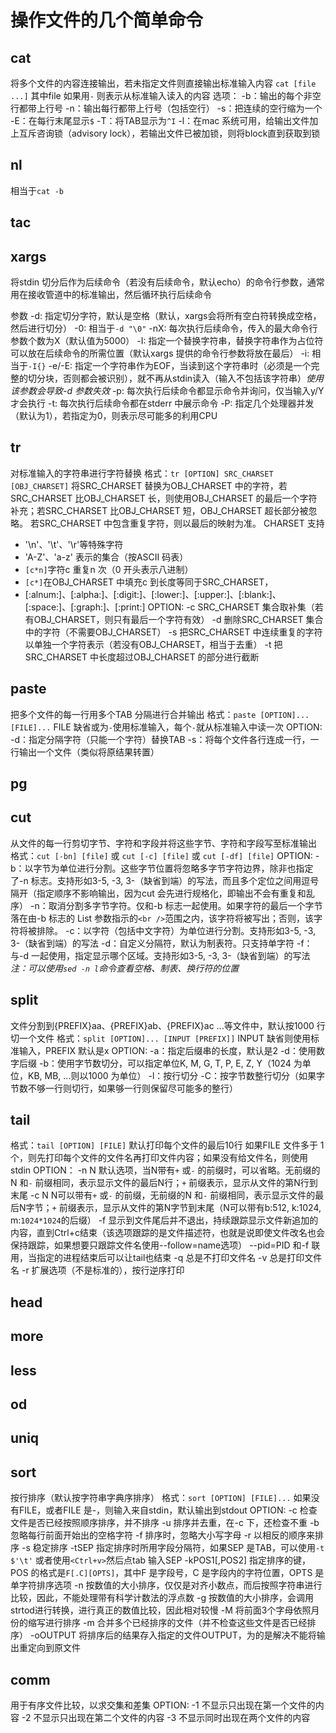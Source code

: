 # 操作文件的几个简单命令

## cat
将多个文件的内容连接输出，若未指定文件则直接输出标准输入内容
`cat [file ...]`
其中file 如果用`-` 则表示从标准输入读入的内容
选项：
-b：输出的每个非空行都带上行号
-n：输出每行都带上行号（包括空行）
-s：把连续的空行缩为一个
-E：在每行末尾显示`$`
-T：将TAB显示为`^I`
-l：在mac 系统可用，给输出文件加上互斥咨询锁（advisory lock），若输出文件已被加锁，则将block直到获取到锁

## nl
相当于`cat -b`

## tac

## xargs
将stdin 切分后作为后续命令（若没有后续命令，默认echo）的命令行参数，通常用在接收管道中的标准输出，然后循环执行后续命令

参数
-d: 指定切分字符，默认是空格（默认，xargs会将所有空白符转换成空格，然后进行切分）
-0: 相当于`-d "\0"`
-nX: 每次执行后续命令，传入的最大命令行参数个数为X（默认值为5000）
-I: 指定一个替换字符串，替换字符串作为占位符可以放在后续命令的所需位置（默认xargs 提供的命令行参数将放在最后）
-i: 相当于`-I{}`
-e/-E: 指定一个字符串作为EOF，当读到这个字符串时（必须是一个完整的切分块，否则都会被识别），就不再从stdin读入（输入不包括该字符串）*使用该参数会导致-d 参数失效*
-p: 每次执行后续命令都显示命令并询问，仅当输入y/Y 才会执行
-t: 每次执行后续命令都在stderr 中展示命令
-P: 指定几个处理器并发（默认为1），若指定为0，则表示尽可能多的利用CPU

## tr
对标准输入的字符串进行字符替换
格式：`tr [OPTION] SRC_CHARSET [OBJ_CHARSET]`
将SRC_CHARSET 替换为OBJ_CHARSET 中的字符，若SRC_CHARSET 比OBJ_CHARSET 长，则使用OBJ_CHARSET 的最后一个字符补充；若SRC_CHARSET 比OBJ_CHARSET 短，OBJ_CHARSET 超长部分被忽略。
若SRC_CHARSET 中包含重复字符，则以最后的映射为准。
CHARSET 支持
+ '\n'、'\t'、'\r'等特殊字符
+ 'A-Z'、'a-z' 表示的集合（按ASCII 码表）
+ `[c*n]`字符c 重复n 次（0 开头表示八进制）
+ `[c*]`在OBJ_CHARSET 中填充c 到长度等同于SRC_CHARSET，
+ [:alnum:]、[:alpha:]、[:digit:]、[:lower:]、[:upper:]、[:blank:]、[:space:]、[:graph:]、[:print:]
OPTION:
-c	SRC_CHARSET 集合取补集（若有OBJ_CHARSET，则只有最后一个字符有效）
-d	删除SRC_CHARSET 集合中的字符（不需要OBJ_CHARSET）
-s	把SRC_CHARSET 中连续重复的字符以单独一个字符表示（若没有OBJ_CHARSET，相当于去重）
-t	把SRC_CHARSET 中长度超过OBJ_CHARSET 的部分进行截断

## paste
把多个文件的每一行用多个TAB 分隔进行合并输出
格式：`paste [OPTION]... [FILE]...`
FILE 缺省或为`-`使用标准输入，每个`-`就从标准输入中读一次
OPTION:
-d：指定分隔字符（只能一个字符）替换TAB
-s：将每个文件各行连成一行，一行输出一个文件（类似将原结果转置）

## pg

## cut
从文件的每一行剪切字节、字符和字段并将这些字节、字符和字段写至标准输出
格式：`cut [-bn] [file]` 或 `cut [-c] [file]` 或 `cut [-df] [file]`
OPTION:
-b：以字节为单位进行分割。这些字节位置将忽略多字节字符边界，除非也指定了-n 标志。支持形如3-5, -3, 3-（缺省到端）的写法，而且多个定位之间用逗号隔开（指定顺序不影响输出，因为cut 会先进行规格化，即输出不会有重复和乱序）
-n：取消分割多字节字符。仅和-b 标志一起使用。如果字符的最后一个字节落在由-b 标志的 List 参数指示的`<br />`范围之内，该字符将被写出；否则，该字符将被排除。
-c：以字符（包括中文字符）为单位进行分割。支持形如3-5, -3, 3-（缺省到端）的写法
-d：自定义分隔符，默认为制表符。只支持单字符
-f：与-d 一起使用，指定显示哪个区域。支持形如3-5, -3, 3-（缺省到端）的写法
*注：可以使用`sed -n l`命令查看空格、制表、换行符的位置*

## split
文件分割到{PREFIX}aa、{PREFIX}ab、{PREFIX}ac ...等文件中，默认按1000 行切一个文件
格式：`split [OPTION]... [INPUT [PREFIX]]`
INPUT 缺省则使用标准输入，PREFIX 默认是x
OPTION:
-a：指定后缀串的长度，默认是2
-d：使用数字后缀
-b：使用字节数切分，可以指定单位K, M, G, T, P, E, Z, Y（1024 为单位，KB, MB, ...则以1000 为单位）
-l：按行切分
-C：按字节数整行切分（如果字节数不够一行则切行，如果够一行则保留尽可能多的整行）


## tail
格式：`tail [OPTION] [FILE]`
默认打印每个文件的最后10行
如果FILE 文件多于 1 个，则先打印每个文件的文件名再打印文件内容；如果没有给文件名，则使用stdin
OPTION：
-n N    默认选项，当N带有`+` 或`-` 的前缀时，可以省略。无前缀的N 和`-` 前缀相同，表示显示文件的最后N行；`+` 前缀表示，显示从文件的第N行到末尾
-c N    N可以带有`+` 或`-` 的前缀，无前缀的N 和`-` 前缀相同，表示显示文件的最后N字节；`+` 前缀表示，显示从文件的第N字节到末尾（N可以带有b:512, k:1024, m:`1024*1024`的后缀）
-f      显示到文件尾后并不退出，持续跟踪显示文件新追加的内容，直到Ctrl+c结束（该选项跟踪的是文件描述符，也就是说即使文件改名也会保持跟踪，如果想要只跟踪文件名使用--follow=name选项）
--pid=PID   和-f 联用，当指定的进程结束后可以让tail也结束
-q      总是不打印文件名
-v      总是打印文件名
-r      扩展选项（不是标准的），按行逆序打印

## head

## more

## less

## od

## uniq

## sort
按行排序（默认按字符串字典序排序）
格式：`sort [OPTION] [FILE]...`
如果没有FILE，或者FILE 是-，则输入来自stdin，默认输出到stdout
OPTION:
-c   检查文件是否已经按照顺序排序，并不排序
-u   排序并去重，在-c 下，还检查不重
-b   忽略每行前面开始出的空格字符
-f   排序时，忽略大小写字母
-r   以相反的顺序来排序
-s   稳定排序
-tSEP   指定排序时所用字段分隔符，如果SEP 是TAB，可以使用`-t $'\t'` 或者使用`<Ctrl+v>`然后点tab 输入SEP
-kPOS1[,POS2]   指定排序的键，POS 的格式是`F[.C][OPTS]`，其中F 是字段号，C 是字段内的字符位置，OPTS 是单字符排序选项
-n   按数值的大小排序，仅仅是对齐小数点，而后按照字符串进行比较，因此，不能处理带有科学计数法的浮点数
-g   按数值的大小排序，会调用strtod进行转换，进行真正的数值比较，因此相对较慢
-M   将前面3个字母依照月份的缩写进行排序
-m   合并多个已经排序的文件（并不检查这些文件是否已经排序）
-oOUTPUT   将排序后的结果存入指定的文件OUTPUT，为的是解决不能将输出重定向到原文件

## comm
用于有序文件比较，以求交集和差集
OPTION:
-1	不显示只出现在第一个文件的内容
-2	不显示只出现在第二个文件的内容
-3	不显示同时出现在两个文件的内容

